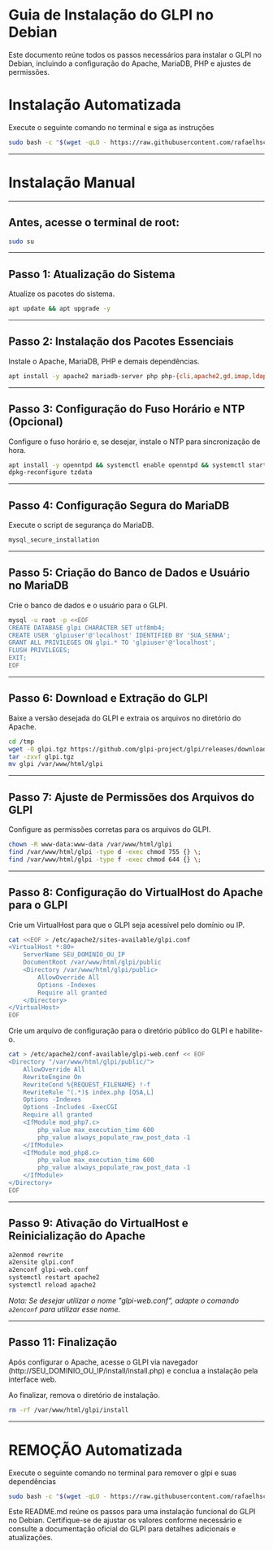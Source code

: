 # Guia de Instalação do GLPI no Debian

Este documento reúne todos os passos necessários para instalar o GLPI no Debian, incluindo a configuração do Apache, MariaDB, PHP e ajustes de permissões. 

# Instalação Automatizada

Execute o seguinte comando no terminal e siga as instruções
```bash
sudo bash -c "$(wget -qLO - https://raw.githubusercontent.com/rafaelhschuh/glpi-install/refs/heads/main/auto-install.sh)"
```
---

# Instalação Manual
---
## Antes, acesse o terminal de root:
```bash
sudo su
```
---

## Passo 1: Atualização do Sistema

Atualize os pacotes do sistema.

```bash
apt update && apt upgrade -y
```

---

## Passo 2: Instalação dos Pacotes Essenciais

Instale o Apache, MariaDB, PHP e demais dependências.

```bash
apt install -y apache2 mariadb-server php php-{cli,apache2,gd,imap,ldap,mysql,xml,mbstring,xmlrpc,zip,bcmath,intl,redis} wget unzip
```

---

## Passo 3: Configuração do Fuso Horário e NTP (Opcional)

Configure o fuso horário e, se desejar, instale o NTP para sincronização de hora.

```bash
apt install -y openntpd && systemctl enable openntpd && systemctl start openntpd
dpkg-reconfigure tzdata
```

---

## Passo 4: Configuração Segura do MariaDB

Execute o script de segurança do MariaDB.

```bash
mysql_secure_installation
```

---

## Passo 5: Criação do Banco de Dados e Usuário no MariaDB

Crie o banco de dados e o usuário para o GLPI.

```bash
mysql -u root -p <<EOF
CREATE DATABASE glpi CHARACTER SET utf8mb4;
CREATE USER 'glpiuser'@'localhost' IDENTIFIED BY 'SUA_SENHA';
GRANT ALL PRIVILEGES ON glpi.* TO 'glpiuser'@'localhost';
FLUSH PRIVILEGES;
EXIT;
EOF
```

---

## Passo 6: Download e Extração do GLPI

Baixe a versão desejada do GLPI e extraia os arquivos no diretório do Apache.

```bash
cd /tmp
wget -O glpi.tgz https://github.com/glpi-project/glpi/releases/download/10.0.15/glpi-10.0.15.tgz
tar -zxvf glpi.tgz
mv glpi /var/www/html/glpi
```

---

## Passo 7: Ajuste de Permissões dos Arquivos do GLPI

Configure as permissões corretas para os arquivos do GLPI.

```bash
chown -R www-data:www-data /var/www/html/glpi
find /var/www/html/glpi -type d -exec chmod 755 {} \;
find /var/www/html/glpi -type f -exec chmod 644 {} \;
```

---

## Passo 8: Configuração do VirtualHost do Apache para o GLPI

Crie um VirtualHost para que o GLPI seja acessível pelo domínio ou IP.

```bash
cat <<EOF > /etc/apache2/sites-available/glpi.conf
<VirtualHost *:80>
    ServerName SEU_DOMINIO_OU_IP
    DocumentRoot /var/www/html/glpi/public
    <Directory /var/www/html/glpi/public>
        AllowOverride All
        Options -Indexes
        Require all granted
    </Directory>
</VirtualHost>
EOF
```


Crie um arquivo de configuração para o diretório público do GLPI e habilite-o.

```bash
cat > /etc/apache2/conf-available/glpi-web.conf << EOF
<Directory "/var/www/html/glpi/public/">
    AllowOverride All
    RewriteEngine On
    RewriteCond %{REQUEST_FILENAME} !-f
    RewriteRule ^(.*)$ index.php [QSA,L]
    Options -Indexes
    Options -Includes -ExecCGI
    Require all granted
    <IfModule mod_php7.c>
        php_value max_execution_time 600
        php_value always_populate_raw_post_data -1
    </IfModule>
    <IfModule mod_php8.c>
        php_value max_execution_time 600
        php_value always_populate_raw_post_data -1
    </IfModule>
</Directory>
EOF
```
---

## Passo 9: Ativação do VirtualHost e Reinicialização do Apache

```bash
a2enmod rewrite
a2ensite glpi.conf
a2enconf glpi-web.conf
systemctl restart apache2
systemctl reload apache2
```

*Nota: Se desejar utilizar o nome "glpi-web.conf", adapte o comando `a2enconf` para utilizar esse nome.*

---

## Passo 11: Finalização

Após configurar o Apache, acesse o GLPI via navegador (http://SEU_DOMINIO_OU_IP/install/install.php) e conclua a instalação pela interface web. 

Ao finalizar, remova o diretório de instalação.

```bash
rm -rf /var/www/html/glpi/install
```

---

# REMOÇÃO Automatizada

Execute o seguinte comando no terminal para remover o glpi e suas dependências
```bash
sudo bash -c "$(wget -qLO - https://raw.githubusercontent.com/rafaelhschuh/glpi-install/refs/heads/main/auto-remove.sh)"
```


Este README.md reúne os passos para uma instalação funcional do GLPI no Debian. Certifique-se de ajustar os valores conforme necessário e consulte a documentação oficial do GLPI para detalhes adicionais e atualizações.

